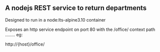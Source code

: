 ## A nodejs REST service to return departments 

Designed to run in a node:lts-alpine3.10 container

Exposes an http service endpoint on port 80 with the /office/ context path
........
eg:

http://{host}/office/

